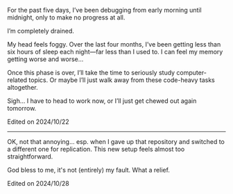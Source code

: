 For the past five days, I’ve been debugging from early morning until midnight, only to make no progress at all.

I’m completely drained.

My head feels foggy. Over the last four months, I’ve been getting less than six hours of sleep each night—far less than I used to. I can feel my memory getting worse and worse...

Once this phase is over, I’ll take the time to seriously study computer-related topics. Or maybe I’ll just walk away from these code-heavy tasks altogether.

Sigh... I have to head to work now, or I’ll just get chewed out again tomorrow.

Edited on 2024/10/22

---

OK, not that annoying... esp. when I gave up that repository and switched to a different one for replication. This new setup feels almost too straightforward.

God bless to me, it's not (entirely) my fault. What a relief.

Edited on 2024/10/28